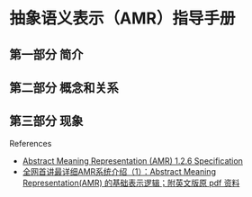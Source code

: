 # 抽象语义表示（AMR）指导手册

## 第一部分 简介



## 第二部分 概念和关系



## 第三部分 现象




References
- [Abstract Meaning Representation (AMR) 1.2.6 Specification](https://github.com/amrisi/amr-guidelines/blob/master/amr.md)
- [全网首讲最详细AMR系统介绍（1）：Abstract Meaning Representation(AMR) 的基础表示逻辑；附英文版原 pdf 资料](https://blog.csdn.net/qq_42902997/article/details/128016194)
